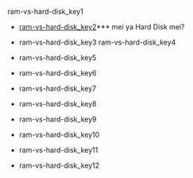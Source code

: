 ram-vs-hard-disk_key1


- [ram-vs-hard-disk_key2](https://kids.kiddle.co/Random-access_memory)*** mei ya Hard Disk mei?

- ram-vs-hard-disk_key3
ram-vs-hard-disk_key4


- ram-vs-hard-disk_key5
- ram-vs-hard-disk_key6
- ram-vs-hard-disk_key7
- ram-vs-hard-disk_key8
- ram-vs-hard-disk_key9
- ram-vs-hard-disk_key10
- ram-vs-hard-disk_key11
- ram-vs-hard-disk_key12
